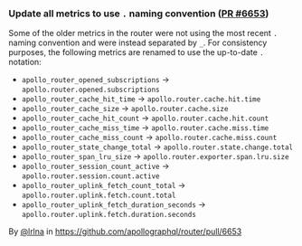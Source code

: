 ### Update all metrics to use `.` naming convention ([PR #6653](https://github.com/apollographql/router/pull/6653))

Some of the older metrics in the router were not using the most recent `.` naming convention and were instead separated by `_`. For consistency purposes, the following metrics are renamed to use the up-to-date `.` notation:

- `apollo_router_opened_subscriptions` -> `apollo.router.opened.subscriptions`
- `apollo_router_cache_hit_time` -> `apollo.router.cache.hit.time`
- `apollo_router_cache_size` -> `apollo.router.cache.size`
- `apollo_router_cache_hit_count` -> `apollo.router.cache.hit.count`
- `apollo_router_cache_miss_time` -> `apollo.router.cache.miss.time`
- `apollo_router_cache_miss_count` -> `apollo.router.cache.miss.count`
- `apollo_router_state_change_total` -> `apollo.router.state.change.total`
- `apollo_router_span_lru_size` -> `apollo.router.exporter.span.lru.size`
- `apollo_router_session_count_active` -> `apollo.router.session.count.active`
- `apollo_router_uplink_fetch_count_total` -> `apollo.router.uplink.fetch.count.total`
- `apollo_router_uplink_fetch_duration_seconds` -> `apollo.router.uplink.fetch.duration.seconds`


By [@lrlna](https://github.com/lrlna) in https://github.com/apollographql/router/pull/6653
